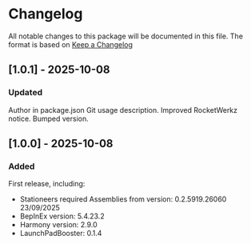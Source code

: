 # Changelog

All notable changes to this package will be documented in this file. The format is based on [Keep a Changelog](http://keepachangelog.com/en/1.0.0/)


## [1.0.1] - 2025-10-08

### Updated

Author in package.json
Git usage description.
Improved RocketWerkz notice.
Bumped version.

## [1.0.0] - 2025-10-08

### Added

First release, including:
  - Stationeers required Assemblies from version: 0.2.5919.26060 23/09/2025
  - BepInEx version: 5.4.23.2
  - Harmony version: 2.9.0
  - LaunchPadBooster: 0.1.4
